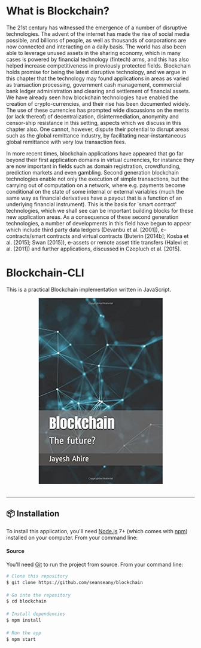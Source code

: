 # What is Blockchain?
The 21st century has witnessed the emergence of a number of disruptive technologies. The advent of the internet has made the rise of social media possible, and billions of people, as well as thousands of corporations are now connected and interacting on a daily basis. The world has also been able to leverage unused assets in the sharing economy, which in many cases is powered by financial technology (fintech) arms, and this has also helped increase competitiveness in previously protected fields. Blockchain holds promise for being the latest disruptive technology, and we argue in this chapter that the technology may found applications in areas as varied as transaction processing, government cash management, commercial bank ledger administration and clearing and settlement of financial assets. We have already seen how blockchain technologies have enabled the creation of crypto-currencies, and their rise has been documented widely. The use of these currencies has prompted wide discussions on the merits (or lack thereof) of decentralization, disintermediation, anonymity and censor-ship resistance in this setting, aspects which we discuss in this chapter also. One cannot, however, dispute their potential to disrupt areas such as the global remittance industry, by facilitating near-instantaneous global remittance with very low transaction fees.

In more recent times, blockchain applications have appeared that go far beyond their first application domains in virtual currencies, for instance they are now important in fields such as domain registration, crowdfunding, prediction markets and even gambling. Second generation blockchain technologies enable not only the execution of simple transactions, but the carrying out of computation on a network, where e.g. payments become conditional on the state of some internal or external
variables (much the same way as financial derivatives have a payout that is a function of an underlying financial instrument). This is the basis for `smart contract' technologies, which we shall see can be important building blocks for these new application areas. As a consequence of these second generation technologies, a number of developments in this field have begun to appear which include third party data ledgers (Devanbu et al. [2001]), e-contracts/smart contracts and virtual contracts (Buterin [2014b]; Kosba et al. [2015]; Swan [2015]), e-assets or remote asset title transfers (Halevi et al. [2011]) and further applications, discussed in Czepluch et al. [2015].

# Blockchain-CLI
This is a practical Blockchain implementation written in JavaScript.
<div align="center">
  <img src="https://github.com/JBAhire/Blockchain-CLI/blob/master/Logos/Blockchain.jpg"><br><br>
</div>

-----------------



## 📦 Installation

To install this application, you'll need
[Node.js](https://nodejs.org/en/download/) 7+ (which comes with
[npm](http://npmjs.com)) installed on your computer. From your command line:

#### Source

You'll need [Git](https://git-scm.com) to run the project from source. From your
command line:

```bash
# Clone this repository
$ git clone https://github.com/seanseany/blockchain

# Go into the repository
$ cd blockchain

# Install dependencies
$ npm install

# Run the app
$ npm start
